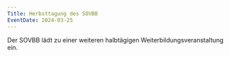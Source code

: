 ```yaml
---
Title: Herbsttagung des SOVBB
EventDate: 2024-03-25
---
```

Der SOVBB lädt zu einer weiteren halbtägigen Weiterbildungsveranstaltung ein.
